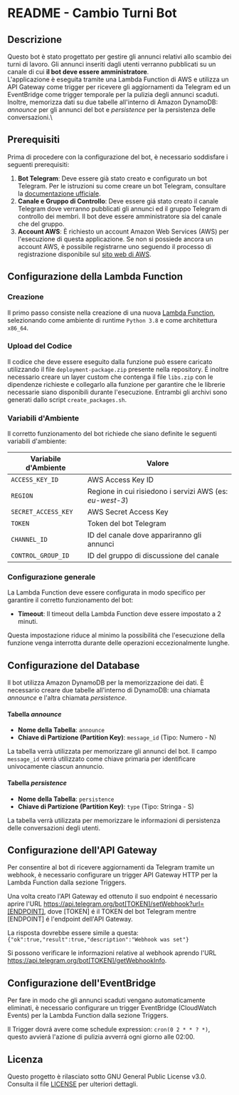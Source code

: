 # README - Cambio Turni Bot
## Descrizione

Questo bot è stato progettato per gestire gli annunci relativi allo scambio dei turni di lavoro. Gli annunci inseriti dagli utenti verranno pubblicati su un canale di cui **il bot deve essere amministratore**.\
L'applicazione è eseguita tramite una Lambda Function di AWS e utilizza un API Gateway come trigger per ricevere gli aggiornamenti da Telegram ed un EventBridge come trigger temporale per la pulizia degli annunci scaduti.\
Inoltre, memorizza dati su due tabelle all'interno di Amazon DynamoDB: _announce_ per gli annunci del bot e _persistence_ per la persistenza delle conversazioni.\

## Prerequisiti

Prima di procedere con la configurazione del bot, è necessario soddisfare i seguenti prerequisiti:

1. **Bot Telegram**: Deve essere già stato creato e configurato un bot Telegram. Per le istruzioni su come creare un bot Telegram, consultare la [documentazione ufficiale](https://core.telegram.org/bots#how-do-i-create-a-bot).
2. **Canale e Gruppo di Controllo**: Deve essere giá stato creato il canale Telegram dove verranno pubblicati gli annunci ed il gruppo Telegram di controllo dei membri. Il bot deve essere amministratore sia del canale che del gruppo.
3. **Account AWS**: È richiesto un account Amazon Web Services (AWS) per l'esecuzione di questa applicazione. Se non si possiede ancora un account AWS, è possibile registrarne uno seguendo il processo di registrazione disponibile sul [sito web di AWS](https://aws.amazon.com/).


## Configurazione della Lambda Function

### Creazione 
Il primo passo consiste nella creazione di una nuova [Lambda Function](https://docs.aws.amazon.com/lambda/), selezionando come ambiente di runtime `Python 3.8` e come architettura `x86_64`.


### Upload del Codice

Il codice che deve essere eseguito dalla funzione può essere caricato utilizzando il file `deployment-package.zip` presente nella repository.
É inoltre necessario creare un layer custom che contenga il file `libs.zip` con le dipendenze richieste e collegarlo alla funzione per garantire che le librerie necessarie siano disponibili durante l'esecuzione. Entrambi gli archivi sono generati dallo script `create_packages.sh`.

### Variabili d'Ambiente

Il corretto funzionamento del bot richiede che siano definite le seguenti variabili d'ambiente:

| Variabile d'Ambiente       | Valore                                                  |
| -------------------------- | --------------------------------------------------------|
|```ACCESS_KEY_ID```         | AWS Access Key ID                                       |
|```REGION```                | Regione in cui risiedono i servizi AWS (es: _eu-west-3_)|
|```SECRET_ACCESS_KEY```     | AWS Secret Access Key                                   |
|```TOKEN```                 | Token del bot Telegram                                  |
|```CHANNEL_ID```            | ID del canale dove appariranno gli annunci              |
|```CONTROL_GROUP_ID```      | ID del gruppo di discussione del canale                 |


### Configurazione generale

La Lambda Function deve essere configurata in modo specifico per garantire il corretto funzionamento del bot:

- **Timeout**: Il timeout della Lambda Function deve essere impostato a 2 minuti.

Questa impostazione riduce al minimo la possibilitá che l'esecuzione della funzione venga interrotta durante delle operazioni eccezionalmente lunghe.

## Configurazione del Database
Il bot utilizza Amazon DynamoDB per la memorizzazione dei dati. È necessario creare due tabelle all'interno di DynamoDB: una chiamata _announce_ e l'altra chiamata _persistence_.

#### Tabella _announce_

- **Nome della Tabella**: `announce`
- **Chiave di Partizione (Partition Key)**: `message_id` (Tipo: Numero - N)

La tabella verrà utilizzata per memorizzare gli annunci del bot. Il campo `message_id` verrà utilizzato come chiave primaria per identificare univocamente ciascun annuncio.

#### Tabella _persistence_

- **Nome della Tabella**: `persistence`
- **Chiave di Partizione (Partition Key)**: `type` (Tipo: Stringa - S)

La tabella verrà utilizzata per memorizzare le informazioni di persistenza delle conversazioni degli utenti.



## Configurazione dell'API Gateway

Per consentire al bot di ricevere aggiornamenti da Telegram tramite un webhook, è necessario configurare un trigger API Gateway HTTP per la Lambda Function dalla sezione Triggers.

Una volta creato l'API Gateway ed ottenuto il suo endpoint é necessario aprire l'URL https://api.telegram.org/bot[TOKEN]/setWebhook?url=[ENDPOINT], dove [TOKEN] é il TOKEN del bot Telegram mentre [ENDPOINT] é l'endpoint dell'API Gateway. 

La risposta dovrebbe essere simile a questa:
```{"ok":true,"result":true,"description":"Webhook was set"}```

Si possono verificare le informazioni relative al webhook aprendo l'URL https://api.telegram.org/bot[TOKEN]/getWebhookInfo.

## Configurazione dell'EventBridge

Per fare in modo che gli annunci scaduti vengano automaticamente eliminati, è necessario configurare un trigger EventBridge (CloudWatch Events) per la Lambda Function dalla sezione Triggers.

Il Trigger dovrá avere come schedule expression: ```cron(0 2 * * ? *)```, questo avvierá l'azione di pulizia avverrá ogni giorno alle 02:00.

## Licenza

Questo progetto è rilasciato sotto GNU General Public License v3.0. Consulta il file [LICENSE](LICENSE) per ulteriori dettagli.
